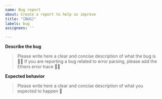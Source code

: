 ```yaml
---
name: Bug report
about: Create a report to help us improve
title: "[BUG]"
labels: bug
assignees: ''

---
```


**Describe the bug**

> Please write here a clear and concise description of what the bug is ✍🏻
> If you are reporting a bug related to error parsing, please add the Ethers error trace 🙏🏻

**Expected behavior**

> Please write here a clear and concise description of what you expected to happen 🎯
